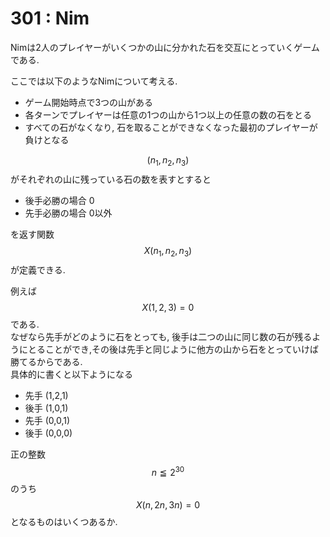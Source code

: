# 301 : Nim

Nimは2人のプレイヤーがいくつかの山に分かれた石を交互にとっていくゲームである.

ここでは以下のようなNimについて考える.

* ゲーム開始時点で3つの山がある
* 各ターンでプレイヤーは任意の1つの山から1つ以上の任意の数の石をとる
* すべての石がなくなり, 石を取ることができなくなった最初のプレイヤーが負けとなる

$$(n_1,n_2,n_3)$$がそれぞれの山に残っている石の数を表すとすると

* 後手必勝の場合 0
* 先手必勝の場合 0以外

を返す関数$$X(n_1,n_2,n_3)$$が定義できる.

例えば$$X(1,2,3) = 0$$である.  
なぜなら先手がどのように石をとっても, 後手は二つの山に同じ数の石が残るようにとることができ,その後は先手と同じように他方の山から石をとっていけば勝てるからである.  
具体的に書くと以下ようになる

* 先手 \(1,2,1\)
* 後手 \(1,0,1\)
* 先手 \(0,0,1\)
* 後手 \(0,0,0\)

正の整数$$n ≦ 2^{30}$$のうち$$X(n,2n,3n) = 0$$となるものはいくつあるか.


